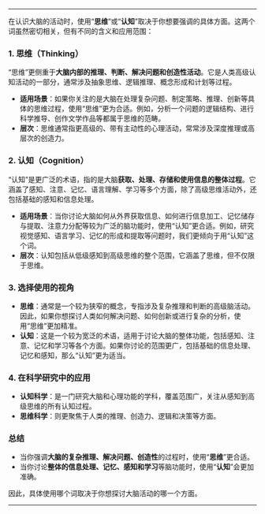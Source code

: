 
---

在认识大脑的活动时，使用“**思维**”或“**认知**”取决于你想要强调的具体方面。这两个词虽然密切相关，但有不同的含义和应用范围：

### 1. **思维（Thinking）**
“思维”更侧重于**大脑内部的推理、判断、解决问题和创造性活动**。它是人类高级认知活动的一部分，通常涉及抽象思维、逻辑推理、概念形成和计划等过程。

- **适用场景**：如果你关注的是大脑在处理复杂问题、制定策略、推理、创新等具体的思维过程，使用“思维”更为合适。例如，分析一个问题的逻辑结构、进行科学推导、创作文学作品等都属于思维的范畴。
- **层次**：思维通常指更高级的、带有主动性的心理活动，常常涉及深度推理或高层次的创造力。

### 2. **认知（Cognition）**
“认知”是更广泛的术语，指的是大脑**获取、处理、存储和使用信息的整体过程**。它涵盖了感知、注意、记忆、语言理解、学习等多个方面，除了高级思维活动外，还包括基础的感知和信息处理。

- **适用场景**：当你讨论大脑如何从外界获取信息、如何进行信息加工、记忆储存与提取、注意力分配等较为广泛的脑功能时，使用“认知”更合适。例如，研究视觉感知、语言学习、记忆的形成和提取等问题时，我们更倾向于用“认知”这个词。
- **层次**：认知包括从低级感知到高级思维的整个范围，它涵盖了思维，但不仅限于思维。

### 3. **选择使用的视角**
- **思维**：通常是一个较为狭窄的概念，专指涉及复杂推理和判断的高级脑活动。因此，如果你想探讨人类如何解决问题、如何创新或进行复杂的分析，使用“思维”更加精准。
- **认知**：这是一个较为宽泛的术语，适用于讨论大脑的整体功能，包括感知、注意、记忆和学习等各个方面。如果你讨论的范围更广，包括基础的信息处理、记忆和感知，那么“认知”更为适当。

### 4. **在科学研究中的应用**
- **认知科学**：是一门研究大脑和心理功能的学科，覆盖范围广，关注从感知到高级思维的所有认知过程。
- **思维科学**：则更聚焦于人类的推理、创造力、逻辑和决策等方面。

### 总结
- 当你强调**大脑的复杂推理、解决问题、创造性**的过程时，使用“**思维**”更合适。
- 当你讨论**整体的信息处理、记忆、感知和学习**等脑功能时，使用“**认知**”会更加准确。

因此，具体使用哪个词取决于你想探讨大脑活动的哪一个方面。

---



